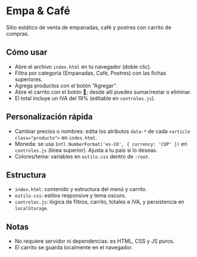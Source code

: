 # Empa & Café

Sitio estático de venta de empanadas, café y postres con carrito de compras.

## Cómo usar
- Abre el archivo `index.html` en tu navegador (doble clic).
- Filtra por categoría (Empanadas, Café, Postres) con las fichas superiores.
- Agrega productos con el botón “Agregar”.
- Abre el carrito con el botón 🛒; desde allí puedes sumar/restar o eliminar.
- El total incluye un IVA del 19% (editable en `controles.js`).

## Personalización rápida
- Cambiar precios o nombres: edita los atributos `data-*` de cada `<article class="producto">` en `index.html`.
- Moneda: se usa `Intl.NumberFormat('es-CO', { currency: 'COP' })` en `controles.js` (línea superior). Ajusta a tu país si lo deseas.
- Colores/tema: variables en `estilo.css` dentro de `:root`.

## Estructura
- `index.html`: contenido y estructura del menú y carrito.
- `estilo.css`: estilos responsive y tema oscuro.
- `controles.js`: lógica de filtros, carrito, totales e IVA, y persistencia en `localStorage`.

## Notas
- No requiere servidor ni dependencias: es HTML, CSS y JS puros.
- El carrito se guarda localmente en el navegador.
